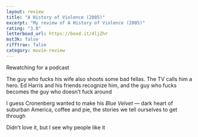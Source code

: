 ```yaml
---
layout: review
title: "A History of Violence (2005)"
excerpt: "My review of A History of Violence (2005)"
rating: "3.0"
letterboxd_url: https://boxd.it/4ljZhr
mst3k: false
rifftrax: false
category: movie-review
---
```


Rewatching for a podcast

The guy who fucks his wife also shoots some bad fellas. The TV calls him a hero. Ed Harris and his friends recognize him, and the guy who fucks becomes the guy who doesn’t fuck around

I guess Cronenberg wanted to make his <i>Blue Velvet</i> — dark heart of suburban America, coffee and pie, the stories we tell ourselves to get through

Didn’t love it, but I see why people like it
